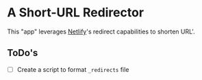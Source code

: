 # A Short-URL Redirector

This "app" leverages [Netlify](https://netlify.com)'s redirect capabilities to
shorten URL'.

## ToDo's

- [ ] Create a script to format `_redirects` file
